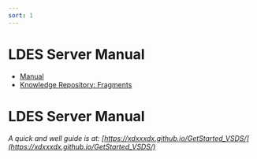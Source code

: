 ```yaml
---
sort: 1
---
```


# LDES Server Manual


<!-- {% include list.liquid %} -->

- [Manual](https://xdxxxdx.github.io/githubpagesxd/Server%20Manual/configuration.html)
- [Knowledge Repository: Fragments](https://xdxxxdx.github.io/githubpagesxd/Fragments/)   
  

# LDES Server Manual
*A quick and well guide is at: [https://xdxxxdx.github.io/GetStarted_VSDS/](https://xdxxxdx.github.io/GetStarted_VSDS/)*
